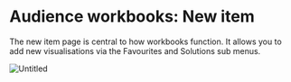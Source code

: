 # Audience workbooks: New item

The new item page is central to how workbooks function. It allows you to add new visualisations via the Favourites and Solutions sub menus.

![Untitled](Audience%20workbooks%20New%20item%202f4dd6d538ec4177a74f57fd6a3da273/Untitled.png)

##